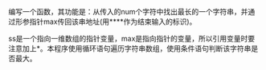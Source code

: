 编写一个函数，其功能是：从传入的num个字符中找出最长的一个字符串，并通过形参指针max传回该串地址(用****作为结束输入的标识)。


ss是一个指向一维数组的指针变量，max是指向指针的变量，所以引用变量时要注意加上*。本程序使用循环语句遍历字符串数组，使用条件语句判断该字符串是否最大。